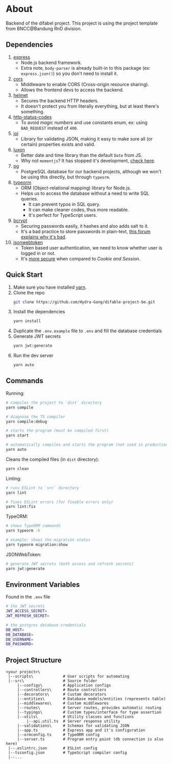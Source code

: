 # About
Backend of the difabel project. This project is using the project template from BNCC@Bandung RnD division.

## Dependencies
1. [express](https://www.npmjs.com/package/express) <br>
   * Node.js backend framework.
   * Extra note, `body-parser` is already built-in to this package (ex: `express.json()`) so you don't need to install it.
1. [cors](https://www.npmjs.com/package/cors) <br>
   * Middleware to enable CORS (Cross-origin resource sharing).
   * Allows the frontend devs to access the backend.
1. [helmet](https://www.npmjs.com/package/helmet)
   * Secures the backend HTTP headers.
   * It doesn't protect you from literally everything, but at least there's something.
1. [http-status-codes](https://www.npmjs.com/package/http-status-codes) <br>
   * To avoid _magic numbers_ and use constants enum, ex: using `BAD_REQUEST` instead of `400`.
1. [joi](https://www.npmjs.com/package/joi) <br>
   * Library for validating JSON, making it easy to make sure all (or certain) properties exists and valid.
1. [luxon](https://www.npmjs.com/package/luxon) <br>
   * Better date and time library than the default `Date` from JS.
   * Why not `momentjs`? It has stopped it's development, [check here](https://momentjs.com/docs/#/-project-status/).
1. [pg](https://www.npmjs.com/package/pg) <br>
   * PostgreSQL database for our backend projects, although we won't be using this directly, but through `typeorm`.
1. [typeorm](https://www.npmjs.com/package/typeorm) <br>
   * ORM (Object-relational mapping) library for Node.js.
   * Helps us to access the database without a need to write SQL queries.
     * It can prevent typos in SQL query.
     * It can make cleaner codes, thus more readable.
     * It's perfect for TypeScript users.
1. [bcrypt](https://www.npmjs.com/package/bcrypt) <br>
   * Securing passwords easily, it hashes and also adds salt to it.
   * It's a bad practice to store passwords in plain-text, [this forum explains why it's bad](https://security.stackexchange.com/q/120540).
1. [jsonwebtoken](https://www.npmjs.com/package/jsonwebtoken) <br>
    * Token based user authentication, we need to know whether user is logged in or not.
    * It's [more secure](https://stackoverflow.com/a/38855050) when compared to _Cookie and Session_.

## Quick Start
1. Make sure you have installed [yarn](https://classic.yarnpkg.com/lang/en/).
1. Clone the repo
   ```sh
   git clone https://github.com/Hydra-Gang/difable-project-be.git
   ```
1. Install the dependencies
   ```sh
   yarn install
   ```
1. Duplicate the `.env.example` file to `.env` and fill the database credentials
1. Generate JWT secrets
   ```sh
   yarn jwt:generate
   ```
1. Run the dev server
   ```sh
   yarn auto
   ```

## Commands
Running:
```sh
# compiles the project to `dist` directory
yarn compile

# diagnose the TS compiler
yarn compile:debug

# starts the program (must be compiled first)
yarn start

# automatically compiles and starts the program (not used in production)
yarn auto
```

Cleans the compiled files (in `dist` directory):
```sh
yarn clean
```

Linting:
```sh
# runs ESLint to `src` directory
yarn lint

# fixes ESLint errors (for fixable errors only)
yarn lint:fix
```

TypeORM:
```sh
# shows TypeORM commands
yarn typeorm -h

# example: shows the migration status
yarn typeorm migration:show
```

JSONWebToken:
```sh
# generate JWT secrets (both access and refresh secrets)
yarn jwt:generate
```

## Environment Variables
Found in the `.env` file
```sh
# the JWT secrets
JWT_ACCESS_SECRET=
JWT_REFRESH_SECRET=

# the postgres database credentials
DB_HOST=
DB_DATABASE=
DB_USERNAME=
DB_PASSWORD=
```

## Project Structure
```
<your project>\
 |--scripts\             # User scripts for automating
 |--src\                 # Source folder
     |--configs\         # Application configs
     |--controllers\     # Route controllers
     |--decorators\      # Custom decorators
     |--entities\        # Database models/entities (represents table)
     |--middlewares\     # Custom middlewares
     |--routes\          # Server routes, provides automatic routing
     |--typings\         # Custom types/interface for type assertion
     |--utils\           # Utility classes and functions
         |--api.util.ts  # Server response utility
     |--validations\     # Schemas for validating JSON
     |--app.ts           # Express app and it's configuration
     |--ormconfig.ts     # TypeORM config
     |--server.ts        # Program entry point (db connection is also here)
 |--.eslintrc.json       # ESLint config
 |--tsconfig.json        # TypeScript compiler config
 |--...
```